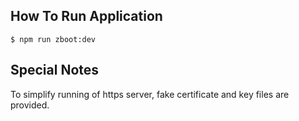 ## How To Run Application
```
$ npm run zboot:dev
```

## Special Notes
To simplify running of https server, fake certificate and key files are provided.
